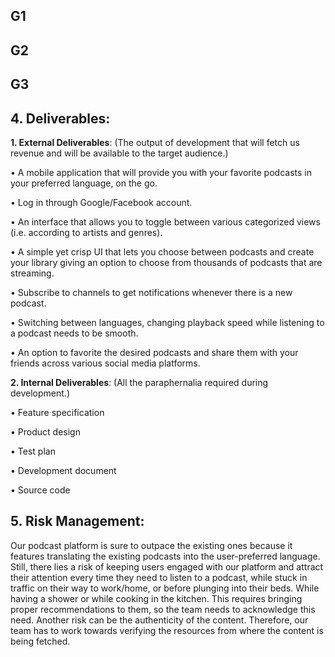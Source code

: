 G1
------
G2
------
G3
------------------------------------------------------------
## 4. Deliverables:

**1.	External Deliverables**: (The output of development that will fetch us revenue and will be available to the target audience.)

•	A mobile application that will provide you with your favorite podcasts in your preferred language, on the go.

•	Log in through Google/Facebook account.

•	An interface that allows you to toggle between various categorized views (i.e. according to artists and genres).

•	A simple yet crisp UI that lets you choose between podcasts and create your library giving an option to choose from thousands of podcasts that are streaming.

•	Subscribe to channels to get notifications whenever there is a new podcast.

•	Switching between languages, changing playback speed while listening to a podcast needs to be smooth.

•	An option to favorite the desired podcasts and share them with your friends across various social media platforms.

**2.	Internal Deliverables**: (All the paraphernalia required during development.)

•	Feature specification

•	Product design

•	Test plan

•	Development document

•	Source code

## 5. Risk Management:

Our podcast platform is sure to outpace the existing ones because it features translating the existing podcasts into the user-preferred language.
Still, there lies a risk of keeping users engaged with our platform and attract their attention every time they need to listen to a podcast, while stuck in traffic on their way to work/home, or before plunging into their beds. While having a shower or while cooking in the kitchen.
This requires bringing proper recommendations to them, so the team needs to acknowledge this need.
Another risk can be the authenticity of the content. Therefore, our team has to work towards verifying the resources from where the content is being fetched.
